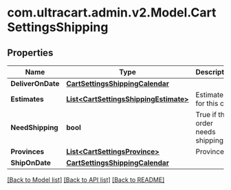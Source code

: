 
# com.ultracart.admin.v2.Model.CartSettingsShipping

## Properties

Name | Type | Description | Notes
------------ | ------------- | ------------- | -------------
**DeliverOnDate** | [**CartSettingsShippingCalendar**](CartSettingsShippingCalendar.md) |  | [optional] 
**Estimates** | [**List&lt;CartSettingsShippingEstimate&gt;**](CartSettingsShippingEstimate.md) | Estimates for this cart | [optional] 
**NeedShipping** | **bool** | True if this order needs shipping | [optional] 
**Provinces** | [**List&lt;CartSettingsProvince&gt;**](CartSettingsProvince.md) | Provinces | [optional] 
**ShipOnDate** | [**CartSettingsShippingCalendar**](CartSettingsShippingCalendar.md) |  | [optional] 

[[Back to Model list]](../README.md#documentation-for-models)
[[Back to API list]](../README.md#documentation-for-api-endpoints)
[[Back to README]](../README.md)

